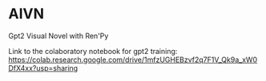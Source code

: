 # AIVN
Gpt2 Visual Novel with Ren'Py

Link to the colaboratory notebook for gpt2 training: https://colab.research.google.com/drive/1mfzUGHEBzvf2q7F1V_Qk9a_xW0DfX4xx?usp=sharing
